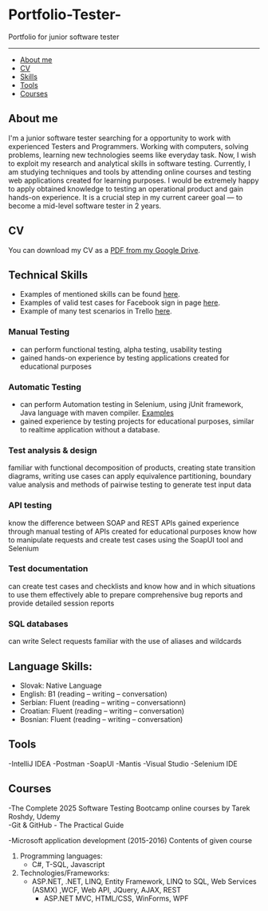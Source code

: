 # Portfolio-Tester-
Portfolio for junior software tester 
***
- [About me](#about-me)
- [CV](#cv)
- [Skills](#technical-skills) 
- [Tools](#tools)
- [Courses](#courses)
  
## About me 
I'm a junior software tester searching for a opportunity to work with experienced Testers and Programmers.
Working with computers, solving problems, learning new technologies seems like everyday task. 
Now, I wish to exploit my research and analytical skills in software testing. 
Currently, I am studying techniques and tools by attending online courses and testing web applications created for learning purposes.
I would be extremely happy to apply obtained knowledge to testing an operational product and gain hands-on experience.
It is a crucial step in my current career goal — to become a mid-level software tester in 2 years.

## CV
You can download my CV as a [PDF from my Google Drive](https://drive.google.com/file/d/18EIeTRaEwQxy7NTm_InH2azGxpP0Bgo1/view).

## Technical Skills
- Examples of mentioned skills can be found [here](https://drive.google.com/drive/folders/19UTPLpzYNV_Bs6fJEpqShAxkJE0gtMGU).
- Examples of valid test cases for Facebook sign in page [here](https://docs.google.com/spreadsheets/d/1UDe1ftnRY9XWVIsZfPrCtzVzTdoiJ5Wtw03AsOvi3LE/edit?gid=316290929#gid=316290929).
- Example of many test scenarios in Trello [here](https://trello.com/invite/b/67bf375b97c3ffe264f4824c/ATTI2b487fb28b9490cb1c677408c51fdaedEBE02D95/first-test-scenario).
### Manual Testing
- can perform functional testing, alpha testing, usability testing
- gained hands-on experience by testing applications created for educational purposes
  
### Automatic Testing 
- can perform Automation testing in Selenium, using jUnit framework, Java language with maven compiler. [Examples](https://github.com/Zdenno/SeleniumBegining-/tree/master/src/test/java)
- gained experience by testing projects for educational purposes, similar to realtime application without a database.

### Test analysis & design
familiar with functional decomposition of products, creating state transition diagrams, writing use cases
can apply equivalence partitioning, boundary value analysis and methods of pairwise testing to generate test input data

### API testing
know the difference between SOAP and REST APIs
gained experience through manual testing of APIs created for educational purposes
know how to manipulate requests and create test cases using the SoapUI tool and Selenium 


### Test documentation
can create test cases and checklists and know how and in which situations to use them effectively
able to prepare comprehensive bug reports and provide detailed session reports

### SQL databases
can write Select requests
familiar with the use of aliases and wildcards

## Language Skills:
- Slovak: Native Language 
- English: B1 (reading – writing – conversation)
- Serbian: Fluent (reading – writing – conversationn)
- Croatian: Fluent (reading – writing – conversation)
- Bosnian: Fluent (reading – writing – conversation)

## Tools

-IntelliJ IDEA
-Postman 
-SoapUI
-Mantis
-Visual Studio 
-Selenium IDE

## Courses
-The Complete 2025 Software Testing Bootcamp 
online courses by Tarek Roshdy, Udemy   
-Git & GitHub - The Practical Guide

-Microsoft application development (2015-2016) 
Contents of given course
1. Programming languages:
   - C#, T-SQL, Javascript
2. Technologies/Frameworks:
   - ASP.NET, .NET, LINQ, Entity Framework, LINQ to SQL, Web Services (ASMX) ,WCF, Web API, JQuery, AJAX, REST
     - ASP.NET MVC, HTML/CSS, WinForms, WPF

  


 



